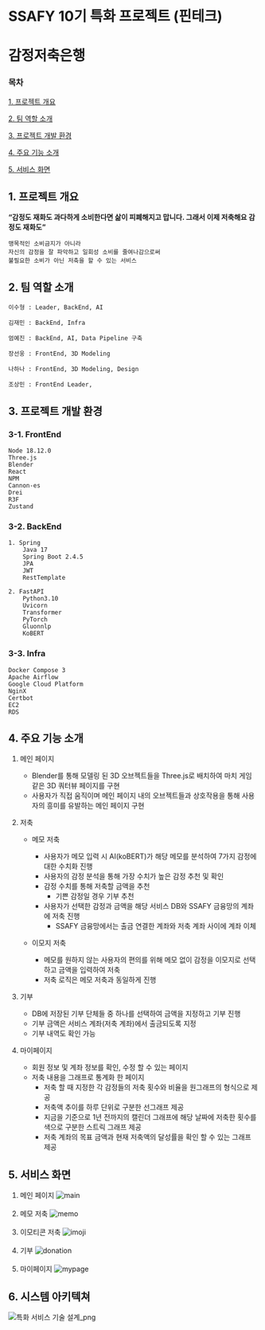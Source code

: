# SSAFY 10기 특화 프로젝트 (핀테크)

# 감정저축은행

### 목차

[1. 프로젝트 개요](#1-프로젝트-개요)

[2. 팀 역할 소개](#2-팀-소개)

[3. 프로젝트 개발 환경](#3-프로젝트-개발-환경)

[4. 주요 기능 소개](#4-주요-기능-소개)

[5. 서비스 화면](#5-서비스-화면)

## 1. 프로젝트 개요

<b>“감정도 재화도 과다하게 소비한다면 삶이 피폐해지고 맙니다.
그래서 이제 저축해요 감정도 재화도” </b>

    맹목적인 소비금지가 아니라
    자신의 감정을 잘 파악하고 일회성 소비를 줄여나감으로써
    불필요한 소비가 아닌 저축을 할 수 있는 서비스

## 2. 팀 역할 소개

    이수형 : Leader, BackEnd, AI

    김재민 : BackEnd, Infra

    엄예진 : BackEnd, AI, Data Pipeline 구축

    장선웅 : FrontEnd, 3D Modeling

    나하나 : FrontEnd, 3D Modeling, Design

    조상민 : FrontEnd Leader,

## 3. 프로젝트 개발 환경

<h3>3-1. FrontEnd</h3>

```
Node 18.12.0
Three.js
Blender
React
NPM
Cannon-es
Drei
R3F
Zustand
```

<h3>3-2. BackEnd</h3>

```
1. Spring
    Java 17
    Spring Boot 2.4.5
    JPA
    JWT
    RestTemplate

2. FastAPI
    Python3.10
    Uvicorn
    Transformer
    PyTorch
    Gluonnlp
    KoBERT
```

<h3>3-3. Infra</h3>

```
Docker Compose 3
Apache Airflow
Google Cloud Platform
NginX
Certbot
EC2
RDS
```

## 4. 주요 기능 소개

1. 메인 페이지

   - Blender를 통해 모델링 된 3D 오브젝트들을 Three.js로 배치하여 마치 게임 같은 3D 쿼터뷰 페이지를 구현
   - 사용자가 직접 움직이며 메인 페이지 내의 오브젝트들과 상호작용을 통해 사용자의 흥미를 유발하는 메인 페이지 구현

2. 저축

   - 메모 저축

     - 사용자가 메모 입력 시 AI(koBERT)가 해당 메모를 분석하여 7가지 감정에 대한 수치화 진행
     - 사용자의 감정 분석을 통해 가장 수치가 높은 감정 추천 및 확인
     - 감정 수치를 통해 저축할 금액을 추천
       - 기쁜 감정일 경우 기부 추천
     - 사용자가 선택한 감정과 금액을 해당 서비스 DB와 SSAFY 금융망의 계좌에 저축 진행
       - SSAFY 금융망에서는 출금 연결한 계좌와 저축 계좌 사이에 계좌 이체

   - 이모지 저축
     - 메모를 원하지 않는 사용자의 편의를 위해 메모 없이 감정을 이모지로 선택하고 금액을 입력하여 저축
     - 저축 로직은 메모 저축과 동일하게 진행

3. 기부
   - DB에 저장된 기부 단체들 중 하나를 선택하여 금액을 지정하고 기부 진행
   - 기부 금액은 서비스 계좌(저축 계좌)에서 출금되도록 지정
   - 기부 내역도 확인 가능
4. 마이페이지
   - 회원 정보 및 계좌 정보를 확인, 수정 할 수 있는 페이지
   - 저축 내용을 그래프로 통계화 한 페이지
     - 저축 할 때 지정한 각 감정들의 저축 횟수와 비율을 원그래프의 형식으로 제공
     - 저축액 추이를 하루 단위로 구분한 선그래프 제공
     - 지금을 기준으로 1년 전까지의 캘린더 그래프에 해당 날짜에 저축한 횟수를 색으로 구분한 스트릭 그래프 제공
     - 저축 계좌의 목표 금액과 현재 저축액의 달성률을 확인 할 수 있는 그래프 제공

## 5. 서비스 화면

1. 메인 페이지
   ![main](https://github.com/emo-bank/Emobank/assets/38126462/7116dae8-34d0-4048-a579-91c5e722fc25)
   <br><br>
2. 메모 저축
   ![memo](https://github.com/emo-bank/Emobank/assets/38126462/b9701bb2-02a8-4696-be52-92ac71cfa036)
   <br><br>
3. 이모티콘 저축
  ![imoji](https://github.com/emo-bank/Emobank/assets/38126462/5e0b34b2-f3c0-4590-aed6-ea015fb14106)
   <br><br>
4. 기부
   ![donation](https://github.com/emo-bank/Emobank/assets/38126462/ceb10b74-83c8-4525-80a7-a10c098f474b)
   <br><br>
5. 마이페이지
 ![mypage](https://github.com/emo-bank/Emobank/assets/38126462/82a1a8ac-3a88-472d-bea6-9073b852da81)

## 6. 시스템 아키텍쳐
![특화 서비스 기술 설계_png](https://github.com/emo-bank/Emobank/assets/38126462/ebfc9fed-0225-427c-b7a9-f3b2f8fefe09)


